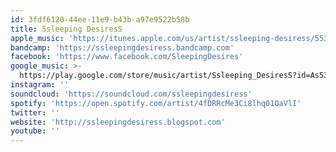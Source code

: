 ```yaml
---
id: 3fdf6120-44ee-11e9-b43b-a97e9522b58b
title: Ssleeping DesiresS
apple_music: 'https://itunes.apple.com/us/artist/ssleeping-desiress/553125243'
bandcamp: 'https://ssleepingdesiress.bandcamp.com'
facebook: 'https://www.facebook.com/SleepingDesires'
google_music: >-
  https://play.google.com/store/music/artist/Ssleeping_DesiresS?id=As53s65bd7ur2qm7da2ig7xd4ju
instagram: ''
soundcloud: 'https://soundcloud.com/ssleepingdesiress'
spotify: 'https://open.spotify.com/artist/4fDRRcMe3Ci8lhq01OaVlI'
twitter: ''
website: 'http://ssleepingdesiress.blogspot.com'
youtube: ''
---
```

